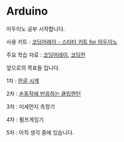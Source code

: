 # Arduino

<p>
  아두이노 공부 시작합니다.
  
  사용 키트 : [코딩어레이 - 스타터 키트 for 아두이노](https://smartstore.naver.com/arduinostory/products/4350766869) 
  
  주요 학습 자료 : [코딩어레이](https://codingarray.cc/), 
                   [코딩런](https://codingrun.com/)
  
  앞으로의 목표들 입니다.
  
  1차 : [한글 시계](https://www.youtube.com/watch?v=3OnIf-UtNqs)
  
  2차 : [손동작에 반응하는 클립랜턴](https://smartstore.naver.com/kkfishingkk/products/4219999062?NaPm=ct%3Dk291ty3c%7Cci%3D178df26c540114de5ea9e95e4dbb2bdad08e5779%7Ctr%3Dsls%7Csn%3D578824%7Chk%3D1c025e51869aef9e3378813943a44f426b59312d)
  
  3차 : 미세먼지 측정기
  
  4차 : 펌프게임기
  
  5차 :  아직 생각 중에 있습니다.
</p>

